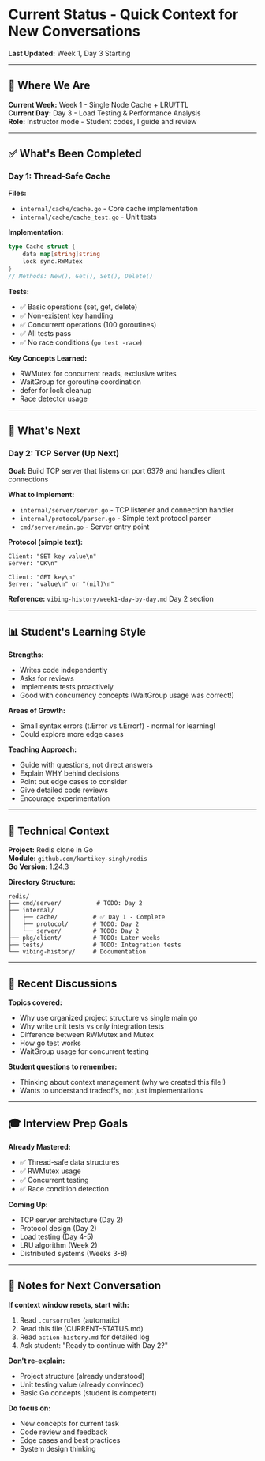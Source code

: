 # Current Status - Quick Context for New Conversations

**Last Updated:** Week 1, Day 3 Starting

---

## 🎯 Where We Are

**Current Week:** Week 1 - Single Node Cache + LRU/TTL  
**Current Day:** Day 3 - Load Testing & Performance Analysis  
**Role:** Instructor mode - Student codes, I guide and review

---

## ✅ What's Been Completed

### Day 1: Thread-Safe Cache
**Files:**
- `internal/cache/cache.go` - Core cache implementation
- `internal/cache/cache_test.go` - Unit tests

**Implementation:**
```go
type Cache struct {
    data map[string]string
    lock sync.RWMutex
}
// Methods: New(), Get(), Set(), Delete()
```

**Tests:**
- ✅ Basic operations (set, get, delete)
- ✅ Non-existent key handling
- ✅ Concurrent operations (100 goroutines)
- ✅ All tests pass
- ✅ No race conditions (`go test -race`)

**Key Concepts Learned:**
- RWMutex for concurrent reads, exclusive writes
- WaitGroup for goroutine coordination
- defer for lock cleanup
- Race detector usage

---

## 🚀 What's Next

### Day 2: TCP Server (Up Next)
**Goal:** Build TCP server that listens on port 6379 and handles client connections

**What to implement:**
- `internal/server/server.go` - TCP listener and connection handler
- `internal/protocol/parser.go` - Simple text protocol parser
- `cmd/server/main.go` - Server entry point

**Protocol (simple text):**
```
Client: "SET key value\n"
Server: "OK\n"

Client: "GET key\n"
Server: "value\n" or "(nil)\n"
```

**Reference:** `vibing-history/week1-day-by-day.md` Day 2 section

---

## 📊 Student's Learning Style

**Strengths:**
- Writes code independently
- Asks for reviews
- Implements tests proactively
- Good with concurrency concepts (WaitGroup usage was correct!)

**Areas of Growth:**
- Small syntax errors (t.Error vs t.Errorf) - normal for learning!
- Could explore more edge cases

**Teaching Approach:**
- Guide with questions, not direct answers
- Explain WHY behind decisions
- Point out edge cases to consider
- Give detailed code reviews
- Encourage experimentation

---

## 🔧 Technical Context

**Project:** Redis clone in Go  
**Module:** `github.com/kartikey-singh/redis`  
**Go Version:** 1.24.3

**Directory Structure:**
```
redis/
├── cmd/server/          # TODO: Day 2
├── internal/
│   ├── cache/          # ✅ Day 1 - Complete
│   ├── protocol/       # TODO: Day 2
│   └── server/         # TODO: Day 2
├── pkg/client/         # TODO: Later weeks
├── tests/              # TODO: Integration tests
└── vibing-history/     # Documentation
```

---

## 💬 Recent Discussions

**Topics covered:**
- Why use organized project structure vs single main.go
- Why write unit tests vs only integration tests
- Difference between RWMutex and Mutex
- How go test works
- WaitGroup usage for concurrent testing

**Student questions to remember:**
- Thinking about context management (why we created this file!)
- Wants to understand tradeoffs, not just implementations

---

## 🎓 Interview Prep Goals

**Already Mastered:**
- ✅ Thread-safe data structures
- ✅ RWMutex usage
- ✅ Concurrent testing
- ✅ Race condition detection

**Coming Up:**
- TCP server architecture (Day 2)
- Protocol design (Day 2)
- Load testing (Day 4-5)
- LRU algorithm (Week 2)
- Distributed systems (Weeks 3-8)

---

## 📝 Notes for Next Conversation

**If context window resets, start with:**
1. Read `.cursorrules` (automatic)
2. Read this file (CURRENT-STATUS.md)
3. Read `action-history.md` for detailed log
4. Ask student: "Ready to continue with Day 2?"

**Don't re-explain:**
- Project structure (already understood)
- Unit testing value (already convinced)
- Basic Go concepts (student is competent)

**Do focus on:**
- New concepts for current task
- Code review and feedback
- Edge cases and best practices
- System design thinking

